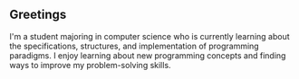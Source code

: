 ## Greetings

<!--
**Geomerian/Geomerian** is a ✨ _special_ ✨ repository because its `README.md` (this file) appears on your GitHub profile.
-->
I'm a student majoring in computer science who is currently learning about the specifications, structures, and implementation of programming paradigms. I enjoy learning about new programming concepts and finding ways to improve my problem-solving skills.
